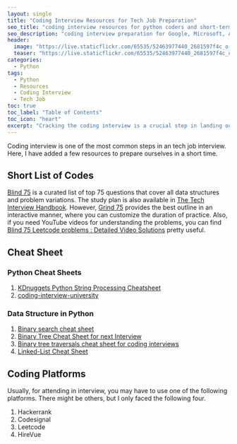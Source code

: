 ```yaml
---
layout: single
title: "Coding Interview Resources for Tech Job Preparation"
seo_title: "coding interview resources for python coders and short-term preparation guide"
seo_description: "coding interview preparation for Google, Microsoft, Amazon, Netflix, Meta, and other Fortune 500 companies."
header:
  image: "https://live.staticflickr.com/65535/52463977440_2681597f4c_o.png"
  teaser: "https://live.staticflickr.com/65535/52463977440_2681597f4c_o.png"
categories:
  - Python
tags:
  - Python
  - Resources
  - Coding Interview
  - Tech Job
toc: true
toc_label: "Table of Contents"
toc_icon: "heart"
excerpt: "Cracking the coding interview is a crucial step in landing our dream tech job. My blog post covers some useful coding interview resources, including source of practice problems, interview tips, cheatsheets in python, and other resources to help you prepare within a very short time."
---
```


Coding interview is one of the most common steps in an tech job interview. Here, I have added a few resources to prepare ourselves in a short time.


## Short List of Codes
[Blind 75](https://leetcode.com/discuss/general-discussion/460599/blind-75-leetcode-questions) is a curated list of top $75$ questions that cover all data structures and problem variations. The study plan is also available in [The Tech Interview Handbook](https://www.techinterviewhandbook.org/best-practice-questions/). However, [Grind 75](https://www.techinterviewhandbook.org/grind75?fbclid=IwAR256MthD_ltXzy4AzfFx7ZmsehRXJVowtvqxg_MuhbLczmkV_GbbhvlLFw) provides the best outline in an interactive manner, where you can customize the duration of practice. Also, if you need YouTube videos for understanding the problems, you can find [Blind 75 Leetcode problems : Detailed Video Solutions](https://takeuforward.org/interviews/blind-75-leetcode-problems-detailed-video-solutions/) pretty useful.


## Cheat Sheet
### Python Cheat Sheets
1. [KDnuggets Python String Processing Cheatsheet](https://www.kdnuggets.com/publications/sheets/Python-String-Processing-Cheatsheet-KDnuggets.pdf)
2. [coding-interview-university](https://github.com/jwasham/coding-interview-university)

### Data Structure in Python

1. [Binary search cheat sheet](https://medium.com/swlh/binary-search-cheat-sheet-for-coding-interviews-9c5425af357e)
2. [Binary Tree Cheat Sheet for next Interview](https://jerryan.medium.com/binary-tree-cheat-sheet-for-next-interview-7b442a84d70)
3. [Binary tree traversals cheat sheet for coding interviews](https://medium.com/@nhudinhtuan/binary-tree-traversals-cheat-sheet-for-coding-interviews-a71af9fe1dba)
4. [Linked-List Cheat Sheet](https://medium.com/analytics-vidhya/linked-list-cheat-sheet-for-next-interview-9c094b1c6d1f)



## Coding Platforms
Usually, for attending in interview, you may have to use one of the following platforms. There might be others, but I only faced the following four.

1. Hackerrank
2. Codesignal
3. Leetcode
4. HireVue
<!--stackedit_data:
eyJoaXN0b3J5IjpbNTYxMjYyODc1LC0xNjE5NTQ1Mjc4LDEwND
QwNTg1NzUsLTIxMDkyODA3NjRdfQ==
-->